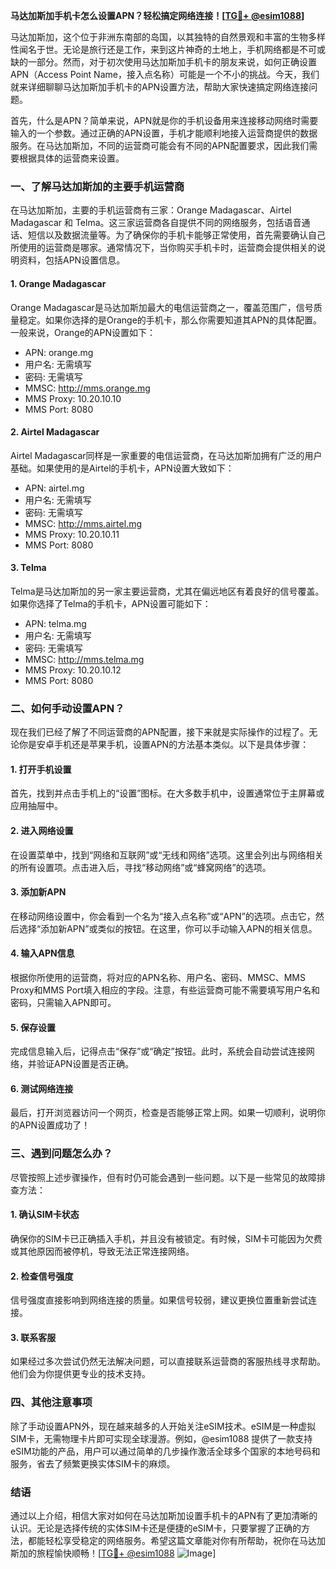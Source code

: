 **马达加斯加手机卡怎么设置APN？轻松搞定网络连接！[[TG💪+ @esim1088](https://t.me/s/esim1088)]**

马达加斯加，这个位于非洲东南部的岛国，以其独特的自然景观和丰富的生物多样性闻名于世。无论是旅行还是工作，来到这片神奇的土地上，手机网络都是不可或缺的一部分。然而，对于初次使用马达加斯加手机卡的朋友来说，如何正确设置APN（Access Point Name，接入点名称）可能是一个不小的挑战。今天，我们就来详细聊聊马达加斯加手机卡的APN设置方法，帮助大家快速搞定网络连接问题。

首先，什么是APN？简单来说，APN就是你的手机设备用来连接移动网络时需要输入的一个参数。通过正确的APN设置，手机才能顺利地接入运营商提供的数据服务。在马达加斯加，不同的运营商可能会有不同的APN配置要求，因此我们需要根据具体的运营商来设置。

### 一、了解马达加斯加的主要手机运营商

在马达加斯加，主要的手机运营商有三家：Orange Madagascar、Airtel Madagascar 和 Telma。这三家运营商各自提供不同的网络服务，包括语音通话、短信以及数据流量等。为了确保你的手机卡能够正常使用，首先需要确认自己所使用的运营商是哪家。通常情况下，当你购买手机卡时，运营商会提供相关的说明资料，包括APN设置信息。

#### 1. Orange Madagascar
Orange Madagascar是马达加斯加最大的电信运营商之一，覆盖范围广，信号质量稳定。如果你选择的是Orange的手机卡，那么你需要知道其APN的具体配置。一般来说，Orange的APN设置如下：
- APN: orange.mg
- 用户名: 无需填写
- 密码: 无需填写
- MMSC: http://mms.orange.mg
- MMS Proxy: 10.20.10.10
- MMS Port: 8080

#### 2. Airtel Madagascar
Airtel Madagascar同样是一家重要的电信运营商，在马达加斯加拥有广泛的用户基础。如果使用的是Airtel的手机卡，APN设置大致如下：
- APN: airtel.mg
- 用户名: 无需填写
- 密码: 无需填写
- MMSC: http://mms.airtel.mg
- MMS Proxy: 10.20.10.11
- MMS Port: 8080

#### 3. Telma
Telma是马达加斯加的另一家主要运营商，尤其在偏远地区有着良好的信号覆盖。如果你选择了Telma的手机卡，APN设置可能如下：
- APN: telma.mg
- 用户名: 无需填写
- 密码: 无需填写
- MMSC: http://mms.telma.mg
- MMS Proxy: 10.20.10.12
- MMS Port: 8080

### 二、如何手动设置APN？

现在我们已经了解了不同运营商的APN配置，接下来就是实际操作的过程了。无论你是安卓手机还是苹果手机，设置APN的方法基本类似。以下是具体步骤：

#### 1. 打开手机设置
首先，找到并点击手机上的“设置”图标。在大多数手机中，设置通常位于主屏幕或应用抽屉中。

#### 2. 进入网络设置
在设置菜单中，找到“网络和互联网”或“无线和网络”选项。这里会列出与网络相关的所有设置项。点击进入后，寻找“移动网络”或“蜂窝网络”的选项。

#### 3. 添加新APN
在移动网络设置中，你会看到一个名为“接入点名称”或“APN”的选项。点击它，然后选择“添加新APN”或类似的按钮。在这里，你可以手动输入APN的相关信息。

#### 4. 输入APN信息
根据你所使用的运营商，将对应的APN名称、用户名、密码、MMSC、MMS Proxy和MMS Port填入相应的字段。注意，有些运营商可能不需要填写用户名和密码，只需输入APN即可。

#### 5. 保存设置
完成信息输入后，记得点击“保存”或“确定”按钮。此时，系统会自动尝试连接网络，并验证APN设置是否正确。

#### 6. 测试网络连接
最后，打开浏览器访问一个网页，检查是否能够正常上网。如果一切顺利，说明你的APN设置成功了！

### 三、遇到问题怎么办？

尽管按照上述步骤操作，但有时仍可能会遇到一些问题。以下是一些常见的故障排查方法：

#### 1. 确认SIM卡状态
确保你的SIM卡已正确插入手机，并且没有被锁定。有时候，SIM卡可能因为欠费或其他原因而被停机，导致无法正常连接网络。

#### 2. 检查信号强度
信号强度直接影响到网络连接的质量。如果信号较弱，建议更换位置重新尝试连接。

#### 3. 联系客服
如果经过多次尝试仍然无法解决问题，可以直接联系运营商的客服热线寻求帮助。他们会为你提供更专业的技术支持。

### 四、其他注意事项

除了手动设置APN外，现在越来越多的人开始关注eSIM技术。eSIM是一种虚拟SIM卡，无需物理卡片即可实现全球漫游。例如，@esim1088 提供了一款支持eSIM功能的产品，用户可以通过简单的几步操作激活全球多个国家的本地号码和服务，省去了频繁更换实体SIM卡的麻烦。

### 结语

通过以上介绍，相信大家对如何在马达加斯加设置手机卡的APN有了更加清晰的认识。无论是选择传统的实体SIM卡还是便捷的eSIM卡，只要掌握了正确的方法，都能轻松享受稳定的网络服务。希望这篇文章能对你有所帮助，祝你在马达加斯加的旅程愉快顺畅！[[TG💪+ @esim1088](https://t.me/s/esim1088) ![Image](https://i.postimg.cc/4NQfJmqS/Snipaste-2025-05-13-00-14-12.png)]